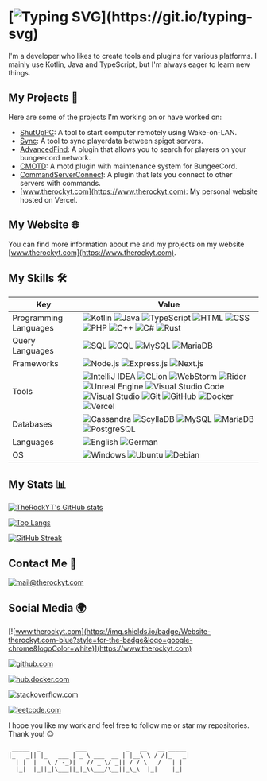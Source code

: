 # [![Typing SVG](https://readme-typing-svg.demolab.com?font=Fira+Code&weight=700&size=30&pause=1000&vCenter=true&width=435&lines=Hi%2C+I'm+TheRockYT+%F0%9F%91%8B;Welcome+to+my+profile.)](https://git.io/typing-svg)

I'm a developer who likes to create tools and plugins for various platforms. I mainly use Kotlin, Java and TypeScript, but I'm always eager to learn new things.

## My Projects 🚀

Here are some of the projects I'm working on or have worked on:

- [ShutUpPC](https://www.therockyt.com/shutuppc): A tool to start computer remotely using Wake-on-LAN.
- [Sync](https://www.therockyt.com/sync): A tool to sync playerdata between spigot servers.
- [AdvancedFind](https://www.therockyt.com/advancedfind): A plugin that allows you to search for players on your bungeecord network.
- [CMOTD](https://www.therockyt.com/cmotd): A motd plugin with maintenance system for BungeeCord.
- [CommandServerConnect](https://www.therockyt.com/commandserverconnect): A plugin that lets you connect to other servers with commands.
- [www.therockyt.com](https://www.therockyt.com): My personal website hosted on Vercel.

## My Website 🌐

You can find more information about me and my projects on my website [www.therockyt.com](https://www.therockyt.com).

## My Skills 🛠️

| Key                   | Value                                                                                                                                                                                                                                                                                                                                                                                                                                                                                                                                                                                                                                                                                                                                                                                                                                                                                                                                                                                                                                                                                                                                                                                                                                                      |
| --------------------- | ---------------------------------------------------------------------------------------------------------------------------------------------------------------------------------------------------------------------------------------------------------------------------------------------------------------------------------------------------------------------------------------------------------------------------------------------------------------------------------------------------------------------------------------------------------------------------------------------------------------------------------------------------------------------------------------------------------------------------------------------------------------------------------------------------------------------------------------------------------------------------------------------------------------------------------------------------------------------------------------------------------------------------------------------------------------------------------------------------------------------------------------------------------------------------------------------------------------------------------------------------------- |
| Programming Languages | ![Kotlin](https://img.shields.io/badge/-Kotlin-7f52ff?style=flat-square&logo=kotlin&logoColor=white) ![Java](https://img.shields.io/badge/-Java-red?style=flat-square&logo=oracle&logoColor=white) ![TypeScript](https://img.shields.io/badge/-TypeScript-007ACC?style=flat-square&logo=typescript&logoColor=white) ![HTML](https://img.shields.io/badge/-HTML5-E34F26?style=flat-square&logo=html5&logoColor=white) ![CSS](https://img.shields.io/badge/-CSS3-1572B6?style=flat-square&logo=css3&logoColor=white) ![PHP](https://img.shields.io/badge/-PHP-777BB4?style=flat-square&logo=php&logoColor=white) ![C++](https://img.shields.io/badge/-C++-00599C?style=flat-square&logo=c%2B%2B&logoColor=white) ![C#](https://img.shields.io/badge/-C%23-239120?style=flat-square&logo=c-sharp&logoColor=white) ![Rust](https://img.shields.io/badge/-Rust-F05032?style=flat-square&logo=rust&logoColor=white)                                                                                                                                                                                                                                                                                                                                                |
| Query Languages       | ![SQL](https://img.shields.io/badge/-SQL-4479A1?style=flat-square&logo=postgresql&logoColor=white) ![CQL](https://img.shields.io/badge/-CQL-00599C?style=flat-square&logo=apache-cassandra&logoColor=white) ![MySQL](https://img.shields.io/badge/-MySQL-4479A1?style=flat-square&logo=mysql&logoColor=white) ![MariaDB](https://img.shields.io/badge/-MariaDB-4479A1?style=flat-square&logo=mariadb&logoColor=white)                                                                                                                                                                                                                                                                                                                                                                                                                                                                                                                                                                                                                                                                                                                                                                                                                                      |
| Frameworks            | ![Node.js](https://img.shields.io/badge/-Node.js-339933?style=flat-square&logo=node.js&logoColor=white) ![Express.js](https://img.shields.io/badge/-Express.js-000000?style=flat-square&logo=express&logoColor=white) ![Next.js](https://img.shields.io/badge/-Next.js-000000?style=flat-square&logo=next.js&logoColor=white)                                                                                                                                                                                                                                                                                                                                                                                                                                                                                                                                                                                                                                                                                                                                                                                                                                                                                                                              |
| Tools                 | ![IntelliJ IDEA](https://img.shields.io/badge/-IntelliJ%20IDEA-000000?style=flat-square&logo=intellij-idea&logoColor=white) ![CLion](https://img.shields.io/badge/-CLion-000000?style=flat-square&logo=clion&logoColor=white) ![WebStorm](https://img.shields.io/badge/-WebStorm-000000?style=flat-square&logo=webstorm&logoColor=white) ![Rider](https://img.shields.io/badge/-Rider-000000?style=flat-square&logo=rider&logoColor=white) ![Unreal Engine](https://img.shields.io/badge/-Unreal%20Engine-313131?style=flat-square&logo=unreal-engine&logoColor=white) ![Visual Studio Code](https://img.shields.io/badge/-Visual%20Studio%20Code-007ACC?style=flat-square&logo=visual-studio-code&logoColor=white) ![Visual Studio](https://img.shields.io/badge/-Visual%20Studio-5C2D91?style=flat-square&logo=visual-studio&logoColor=white) ![Git](https://img.shields.io/badge/-Git-F05032?style=flat-square&logo=git&logoColor=white) ![GitHub](https://img.shields.io/badge/-GitHub-181717?style=flat-square&logo=github&logoColor=white) ![Docker](https://img.shields.io/badge/-Docker-2496ED?style=flat-square&logo=docker&logoColor=white) ![Vercel](https://img.shields.io/badge/-Vercel-000000?style=flat-square&logo=vercel&logoColor=white) |
| Databases             | ![Cassandra](https://img.shields.io/badge/-Cassandra-00599C?style=flat-square&logo=apache-cassandra&logoColor=white) ![ScyllaDB](https://img.shields.io/badge/-ScyllaDB-1287B1?style=flat-square&logo=scylladb&logoColor=white) ![MySQL](https://img.shields.io/badge/-MySQL-4479A1?style=flat-square&logo=mysql&logoColor=white) ![MariaDB](https://img.shields.io/badge/-MariaDB-4479A1?style=flat-square&logo=mariadb&logoColor=white) ![PostgreSQL](https://img.shields.io/badge/-PostgreSQL-336791?style=flat-square&logo=postgresql&logoColor=white)                                                                                                                                                                                                                                                                                                                                                                                                                                                                                                                                                                                                                                                                                                 |
| Languages             | ![English](https://img.shields.io/badge/-English-007ACC?style=flat-square&logo=google-translate&logoColor=white) ![German](https://img.shields.io/badge/-German-FFD700?style=flat-square&logo=google-translate&logoColor=white)                                                                                                                                                                                                                                                                                                                                                                                                                                                                                                                                                                                                                                                                                                                                                                                                                                                                                                                                                                                                                            |
| OS                    | ![Windows](https://img.shields.io/badge/-Windows-0078D6?style=flat-square&logo=windows&logoColor=white) ![Ubuntu](https://img.shields.io/badge/-Ubuntu-E95420?style=flat-square&logo=ubuntu&logoColor=white) ![Debian](https://img.shields.io/badge/-Debian-A81D33?style=flat-square&logo=debian&logoColor=white)                                                                                                                                                                                                                                                                                                                                                                                                                                                                                                                                                                                                                                                                                                                                                                                                                                                                                                                                          |

## My Stats 📊

[![TheRockYT's GitHub stats](https://github-readme-stats.vercel.app/api?username=TheRockYT&show_icons=true&theme=transparent&hide=contribs&count_private=true&hide_border=true&hide_rank=true)](https://github.com/anuraghazra/github-readme-stats)

[![Top Langs](https://github-readme-stats.vercel.app/api/top-langs/?username=TheRockYT&show_icons=true&theme=transparent&hide=contribs&count_private=true&hide_border=true&hide_rank=true)](https://github.com/anuraghazra/github-readme-stats)

[![GitHub Streak](https://streak-stats.demolab.com?user=TheRockYT&theme=transparent&hide_border=true)](https://git.io/streak-stats)

## Contact Me 📧

[![mail@therockyt.com](https://img.shields.io/badge/Email-mail%40therockyt.com-red?style=for-the-badge&logo=gmail&logoColor=white)](mailto:mail@therockyt.com)

## Social Media 🌍

[![www.therockyt.com](https://img.shields.io/badge/Website-therockyt.com-blue?style=for-the-badge&logo=google-chrome&logoColor=white)](https://www.therockyt.com)

[![github.com](https://img.shields.io/badge/GitHub-TheRockYT-black?style=for-the-badge&logo=github&logoColor=white)](https://www.github.com/TheRockYT)

[![hub.docker.com](https://img.shields.io/badge/Docker-TheRockYT-blue?style=for-the-badge&logo=docker&logoColor=white)](https://hub.docker.com/u/therockyt)

[![stackoverflow.com](https://img.shields.io/badge/StackOverflow-TheRockYT-orange?style=for-the-badge&logo=stackoverflow&logoColor=white)](https://stackoverflow.com/users/21928259)

[![leetcode.com](https://img.shields.io/badge/LeetCode-TheRockYT-orange?style=for-the-badge&logo=leetcode&logoColor=white)](https://leetcode.com/TheRockYT)

I hope you like my work and feel free to follow me or star my repositories. Thank you! 😊

```
 _____  _          ___           _   __   __ _____ 
|_   _|| |_   ___ | _ \ ___  __ | |__\ \ / /|_   _|
  | |  |   \ / -_)|   // _ \/ _|| / / \   /   | |  
  |_|  |_||_|\___||_|_\\___/\__||_\_\  |_|    |_|  

```
